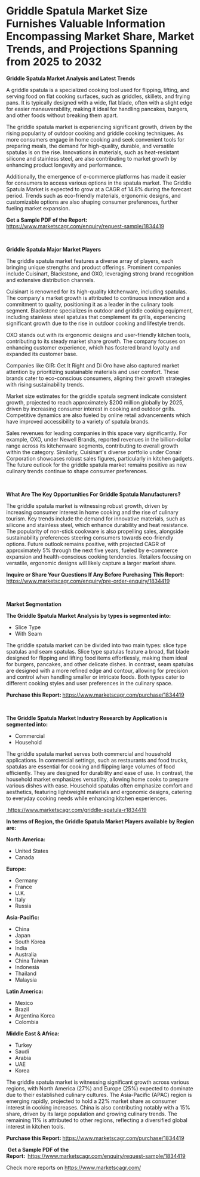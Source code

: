 <p><h1>Griddle Spatula Market Size Furnishes Valuable Information Encompassing Market Share, Market Trends, and Projections Spanning from 2025 to 2032</h1></p><p><strong>Griddle Spatula Market Analysis and Latest Trends</strong></p>
<p><p>A griddle spatula is a specialized cooking tool used for flipping, lifting, and serving food on flat cooking surfaces, such as griddles, skillets, and frying pans. It is typically designed with a wide, flat blade, often with a slight edge for easier maneuverability, making it ideal for handling pancakes, burgers, and other foods without breaking them apart.</p><p>The griddle spatula market is experiencing significant growth, driven by the rising popularity of outdoor cooking and griddle cooking techniques. As more consumers engage in home cooking and seek convenient tools for preparing meals, the demand for high-quality, durable, and versatile spatulas is on the rise. Innovations in materials, such as heat-resistant silicone and stainless steel, are also contributing to market growth by enhancing product longevity and performance.</p><p>Additionally, the emergence of e-commerce platforms has made it easier for consumers to access various options in the spatula market. The Griddle Spatula Market is expected to grow at a CAGR of 14.8% during the forecast period. Trends such as eco-friendly materials, ergonomic designs, and customizable options are also shaping consumer preferences, further fueling market expansion.</p></p>
<p><strong>Get a Sample PDF of the Report:&nbsp;</strong> <a href="https://www.marketscagr.com/enquiry/request-sample/1834419?utm_campaign=3546&utm_medium=2&utm_source=Github&utm_content=ia&utm_term=05042025&utm_id=griddle-spatula">https://www.marketscagr.com/enquiry/request-sample/1834419</a></p>
<p>&nbsp;</p>
<p><strong>Griddle Spatula Major Market Players</strong></p>
<p><p>The griddle spatula market features a diverse array of players, each bringing unique strengths and product offerings. Prominent companies include Cuisinart, Blackstone, and OXO, leveraging strong brand recognition and extensive distribution channels.</p><p>Cuisinart is renowned for its high-quality kitchenware, including spatulas. The company's market growth is attributed to continuous innovation and a commitment to quality, positioning it as a leader in the culinary tools segment. Blackstone specializes in outdoor and griddle cooking equipment, including stainless steel spatulas that complement its grills, experiencing significant growth due to the rise in outdoor cooking and lifestyle trends.</p><p>OXO stands out with its ergonomic designs and user-friendly kitchen tools, contributing to its steady market share growth. The company focuses on enhancing customer experience, which has fostered brand loyalty and expanded its customer base.</p><p>Companies like GIR: Get It Right and Di Oro have also captured market attention by prioritizing sustainable materials and user comfort. These brands cater to eco-conscious consumers, aligning their growth strategies with rising sustainability trends.</p><p>Market size estimates for the griddle spatula segment indicate consistent growth, projected to reach approximately $200 million globally by 2025, driven by increasing consumer interest in cooking and outdoor grills. Competitive dynamics are also fueled by online retail advancements which have improved accessibility to a variety of spatula brands.</p><p>Sales revenues for leading companies in this space vary significantly. For example, OXO, under Newell Brands, reported revenues in the billion-dollar range across its kitchenware segments, contributing to overall growth within the category. Similarly, Cuisinart's diverse portfolio under Conair Corporation showcases robust sales figures, particularly in kitchen gadgets. The future outlook for the griddle spatula market remains positive as new culinary trends continue to shape consumer preferences.</p></p>
<p>&nbsp;</p>
<p><strong>What Are The Key Opportunities For Griddle Spatula Manufacturers?</strong></p>
<p><p>The griddle spatula market is witnessing robust growth, driven by increasing consumer interest in home cooking and the rise of culinary tourism. Key trends include the demand for innovative materials, such as silicone and stainless steel, which enhance durability and heat resistance. The popularity of non-stick cookware is also propelling sales, alongside sustainability preferences steering consumers towards eco-friendly options. Future outlook remains positive, with projected CAGR of approximately 5% through the next five years, fueled by e-commerce expansion and health-conscious cooking tendencies. Retailers focusing on versatile, ergonomic designs will likely capture a larger market share.</p></p>
<p><strong>Inquire or Share Your Questions If Any Before Purchasing This Report:</strong> <a href="https://www.marketscagr.com/enquiry/pre-order-enquiry/1834419?utm_campaign=3546&utm_medium=2&utm_source=Github&utm_content=ia&utm_term=05042025&utm_id=griddle-spatula">https://www.marketscagr.com/enquiry/pre-order-enquiry/1834419</a></p>
<p>&nbsp;</p>
<p><strong>Market Segmentation</strong></p>
<p><strong>The Griddle Spatula Market Analysis by types is segmented into:</strong></p>
<p><ul><li>Slice Type</li><li>With Seam</li></ul></p>
<p><p>The griddle spatula market can be divided into two main types: slice type spatulas and seam spatulas. Slice type spatulas feature a broad, flat blade designed for flipping and lifting food items effortlessly, making them ideal for burgers, pancakes, and other delicate dishes. In contrast, seam spatulas are designed with a more refined edge and contour, allowing for precision and control when handling smaller or intricate foods. Both types cater to different cooking styles and user preferences in the culinary space.</p></p>
<p><strong>Purchase this Report:&nbsp;</strong><a href="https://www.marketscagr.com/purchase/1834419?utm_campaign=3546&utm_medium=2&utm_source=Github&utm_content=ia&utm_term=05042025&utm_id=griddle-spatula">https://www.marketscagr.com/purchase/1834419</a></p>
<p>&nbsp;</p>
<p><strong>The Griddle Spatula Market Industry Research by Application is segmented into:</strong></p>
<p><ul><li>Commercial</li><li>Household</li></ul></p>
<p><p>The griddle spatula market serves both commercial and household applications. In commercial settings, such as restaurants and food trucks, spatulas are essential for cooking and flipping large volumes of food efficiently. They are designed for durability and ease of use. In contrast, the household market emphasizes versatility, allowing home cooks to prepare various dishes with ease. Household spatulas often emphasize comfort and aesthetics, featuring lightweight materials and ergonomic designs, catering to everyday cooking needs while enhancing kitchen experiences.</p></p>
<p><a href="https://www.marketscagr.com/griddle-spatula-r1834419?utm_campaign=3546&utm_medium=2&utm_source=Github&utm_content=ia&utm_term=05042025&utm_id=griddle-spatula">&nbsp;https://www.marketscagr.com/griddle-spatula-r1834419</a></p>
<p><strong>In terms of Region, the Griddle Spatula Market Players available by Region are:</strong></p>
<p>
    <p> <strong> North America: </strong>
        <ul>
            <li>United States</li>
            <li>Canada</li>
        </ul>
        </p> 
    <p> <strong> Europe: </strong>
        <ul>
            <li>Germany</li>
            <li>France</li>
            <li>U.K.</li>
            <li>Italy</li>
            <li>Russia</li>
        </ul>
        </p> 
    <p> <strong> Asia-Pacific: </strong>
        <ul>
            <li>China</li>
            <li>Japan</li>
            <li>South Korea</li>
            <li>India</li>
            <li>Australia</li>
            <li>China Taiwan</li>
            <li>Indonesia</li>
            <li>Thailand</li>
            <li>Malaysia</li>
        </ul>
        </p> 
    <p> <strong> Latin America: </strong>
        <ul>
            <li>Mexico</li>
            <li>Brazil</li>
            <li>Argentina Korea</li>
            <li>Colombia</li>
        </ul>
        </p> 
    <p> <strong> Middle East & Africa: </strong>
        <ul>
            <li>Turkey</li>
            <li>Saudi</li>
            <li>Arabia</li>
            <li>UAE</li>
            <li>Korea</li>
        </ul>
    </p>
    </p>
<p><p>The griddle spatula market is witnessing significant growth across various regions, with North America (27%) and Europe (25%) expected to dominate due to their established culinary cultures. The Asia-Pacific (APAC) region is emerging rapidly, projected to hold a 22% market share as consumer interest in cooking increases. China is also contributing notably with a 15% share, driven by its large population and growing culinary trends. The remaining 11% is attributed to other regions, reflecting a diversified global interest in kitchen tools.</p></p>
<p><strong>Purchase this Report: </strong><a href="https://www.marketscagr.com/purchase/1834419?utm_campaign=3546&utm_medium=2&utm_source=Github&utm_content=ia&utm_term=05042025&utm_id=griddle-spatula">https://www.marketscagr.com/purchase/1834419</a></p>
<p>&nbsp;<strong>Get a Sample PDF of the Report:&nbsp;&nbsp;</strong><a href="https://www.marketscagr.com/enquiry/request-sample/1834419?utm_campaign=3546&utm_medium=2&utm_source=Github&utm_content=ia&utm_term=05042025&utm_id=griddle-spatula">https://www.marketscagr.com/enquiry/request-sample/1834419</a></p>
<p><strong></strong></p>
<p>Check more reports on <a href="https://www.marketscagr.com/?utm_campaign=3546&utm_medium=2&utm_source=Github&utm_content=ia&utm_term=05042025&utm_id=griddle-spatula">https://www.marketscagr.com/</a></p>